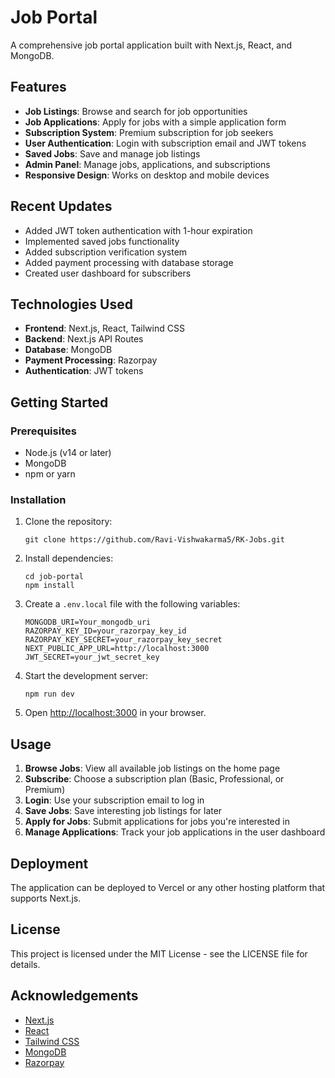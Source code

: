 # Job Portal

A comprehensive job portal application built with Next.js, React, and MongoDB.

## Features

- **Job Listings**: Browse and search for job opportunities
- **Job Applications**: Apply for jobs with a simple application form
- **Subscription System**: Premium subscription for job seekers
- **User Authentication**: Login with subscription email and JWT tokens
- **Saved Jobs**: Save and manage job listings
- **Admin Panel**: Manage jobs, applications, and subscriptions
- **Responsive Design**: Works on desktop and mobile devices

## Recent Updates

- Added JWT token authentication with 1-hour expiration
- Implemented saved jobs functionality
- Added subscription verification system
- Added payment processing with database storage
- Created user dashboard for subscribers

## Technologies Used

- **Frontend**: Next.js, React, Tailwind CSS
- **Backend**: Next.js API Routes
- **Database**: MongoDB
- **Payment Processing**: Razorpay
- **Authentication**: JWT tokens

## Getting Started

### Prerequisites

- Node.js (v14 or later)
- MongoDB
- npm or yarn

### Installation

1. Clone the repository:
   ```
   git clone https://github.com/Ravi-Vishwakarma5/RK-Jobs.git
   ```

2. Install dependencies:
   ```
   cd job-portal
   npm install
   ```

3. Create a `.env.local` file with the following variables:
   ```
   MONGODB_URI=Your_mongodb_uri
   RAZORPAY_KEY_ID=your_razorpay_key_id
   RAZORPAY_KEY_SECRET=your_razorpay_key_secret
   NEXT_PUBLIC_APP_URL=http://localhost:3000
   JWT_SECRET=your_jwt_secret_key
   ```

4. Start the development server:
   ```
   npm run dev
   ```

5. Open [http://localhost:3000](http://localhost:3000) in your browser.

## Usage

1. **Browse Jobs**: View all available job listings on the home page
2. **Subscribe**: Choose a subscription plan (Basic, Professional, or Premium)
3. **Login**: Use your subscription email to log in
4. **Save Jobs**: Save interesting job listings for later
5. **Apply for Jobs**: Submit applications for jobs you're interested in
6. **Manage Applications**: Track your job applications in the user dashboard

## Deployment

The application can be deployed to Vercel or any other hosting platform that supports Next.js.

## License

This project is licensed under the MIT License - see the LICENSE file for details.

## Acknowledgements

- [Next.js](https://nextjs.org/)
- [React](https://reactjs.org/)
- [Tailwind CSS](https://tailwindcss.com/)
- [MongoDB](https://www.mongodb.com/)
- [Razorpay](https://razorpay.com/)
